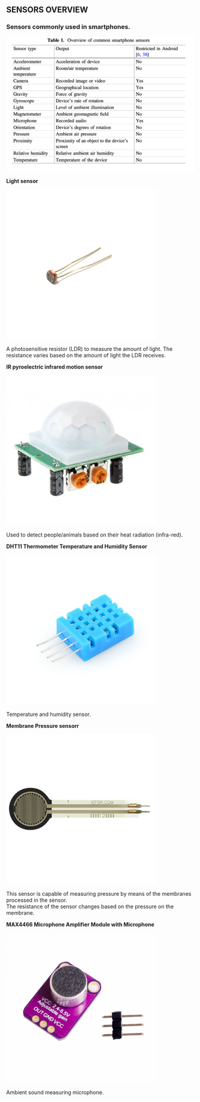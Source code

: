 ## SENSORS OVERVIEW

### Sensors commonly used in smartphones.



<img src="img/Screenshot 2021-09-30 at 15.41.59.png" alt="Screenshot 2021-09-30 at 15.41.59" style="width: 600px;" />







**Light sensor**

<img src="img/GL5537 LDR-1200x1200w.jpg" alt="GL5537 LDR-1200x1200w" style="width: 400px" />



A photosensitive resistor (LDR) to measure the amount of light. The resistance varies based on the amount of light the LDR receives.



**IR pyroelectric infrared motion sensor**

<img src="img/pir sensor 1-1200x1200w.jpg" alt="pir sensor 1-1200x1200w" style="width: 400px" />

Used to detect people/animals based on their heat radiation (infra-red).



**DHT11 Thermometer Temperature and Humidity Sensor**

<img src="img/DHT11 1-1200x1200.jpg" alt="pir sensor 1-1200x1200w" style="width: 400px" />

Temperature and humidity sensor.



**Membrane Pressure sensorr**

<img src="img/Interlink Electronics FSR402 0.5 inch Diameter Force Sensing Resistor-1200x1200.jpg" alt="pir sensor 1-1200x1200w" style="width: 400px" />

This sensor is capable of measuring pressure by means of the membranes processed in the sensor.  
The resistance of the sensor changes based on the pressure on the membrane.



**MAX4466 Microphone Amplifier Module with Microphone**

<img src="img/MAX4466MICMOD_voorkant-1200x1200.png" alt="pir sensor 1-1200x1200w" style="width: 400px" />

Ambient sound measuring microphone.
